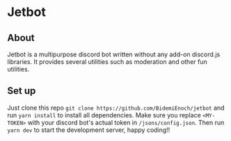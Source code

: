 # Jetbot
## About
Jetbot is a multipurpose discord bot written without any add-on discord.js libraries. It provides several utilities such as moderation and other fun utilities.
## Set up
Just clone this repo `git clone https://github.com/BidemiEnoch/jetbot` and run `yarn install` to install all dependencies. Make sure you replace `<MY-TOKEN>` with your discord bot's actual token in `/jsons/config.json`. Then run `yarn dev` to start the development server, happy coding!!
